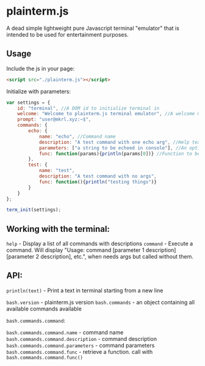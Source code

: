 # plainterm.js

A dead simple lightweight pure Javascript terminal "emulator" that is intended to be used for entertainment purposes.


## Usage

Include the js in your page:

```html
<script src="./plainterm.js"></script>
```

Initialize with parameters:

```javascript
var settings = {
    id: "terminal", //A DOM id to initialize terminal in
    welcome: "Welcome to plainterm.js terminal emulator", //A welcome message that is being printed on initialization
    prompt: "user@mkrl.xyz:~$",
    commands: {
        echo: {
            name: "echo", //Command name
            description: "A test command with one echo arg", //Help text to be displayed when `help` command is called
            parameters: ["a string to be echoed in console"], //An optional array of successive parameter descriptions, used when the command that needs args is being called without any args
            func: function(params){println(params[0])} //Function to be called when the command is executed. Accepts an array of parameters, ordered in the same way as in the previous property
        },
        test: {
            name: "test", 
            description: "A test command with no args", 
            func: function(){println("testing things")} 
        }
    }
};

term_init(settings);
```

## Working with the terminal:

`help` - Display a list of all commands with descriptions
`command` - Execute a command. Will display "Usage: command [parameter 1 description] [parameter 2 description], etc.", when needs args but called without them.

## API:

`println(text)` - Print a text in terminal starting from a new line

`bash.version` - plainterm.js version
`bash.commands` - an object containing all available commands available

`bash.commands.command`: 

`bash.commands.command.name` - command name
`bash.commands.command.description` - command description
`bash.commands.command.parameters` - command parameters
`bash.commands.command.func` - retrieve a function. call with `bash.commands.command.func()`